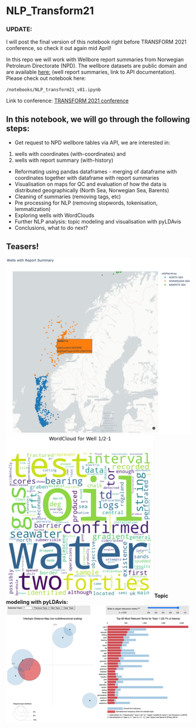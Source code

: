 # NLP_Transform21

### UPDATE: 
I will post the final version of this notebook right before TRANSFORM 2021 conference, so check it out again mid April!

In this repo we will work with Wellbore report summaries from Norwegian Petroleum Directorate (NPD). 
The wellbore datasets are public domain and are available [here:](https://hotell.difi.no/?dataset=npd/wellbore/with-history) (well report summaries, link to API documentation).</br>
Please check out notebook here:</br>
```
/notebooks/NLP_transform21_v01.ipynb
```
Link to conference: [TRANSFORM 2021 conference](https://softwareunderground.org/transform-2021)

## In this notebook, we will go through the following steps:
- Get request to NPD wellbore tables via API, we are interested in:
 1) wells with coordinates (with-coordinates) and 
 2) wells with report summary (with-history)
- Reformating using pandas dataframes - merging of dataframe with coordinates together with dataframe with report summaries
- Visualisation on maps for QC and evaluation of how the data is distributed geographically (North Sea, Norwegian Sea, Barents)
- Cleaning of summaries (removing tags, etc)
- Pre processing for NLP (removing stopwords, tokenisation, lemmatization)
- Exploring wells with WordClouds
- Further NLP analysis: topic modeling and visualisation with pyLDAvis
- Conclusions, what to do next?

## Teasers!
<img src="images/well_map_with_popup.jpg" width="750">
<img src="images/wordcloud_well_1_2-1.jpg" width="400">
<b>Topic modeling with pyLDAvis:</b>

<img src="images/topic_modeling_pyLDAvis.jpg" width="750">
